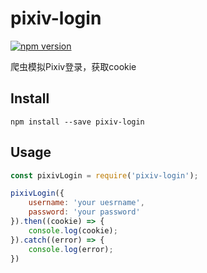 # pixiv-login
[![npm version](https://img.shields.io/badge/npm-1.0.0-brightgreen.svg)](https://www.npmjs.com/package/pixiv-login)

爬虫模拟Pixiv登录，获取cookie

## Install
```
npm install --save pixiv-login
```

## Usage
```javascript
const pixivLogin = require('pixiv-login');

pixivLogin({
    username: 'your uesrname',
    password: 'your password'
}).then((cookie) => {
    console.log(cookie);
}).catch((error) => {
    console.log(error);
})
```
